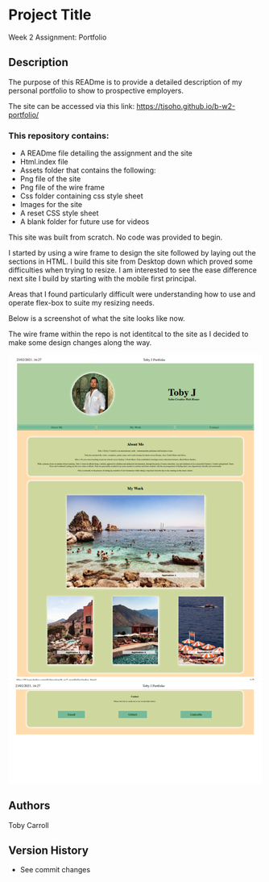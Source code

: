 # Project Title

Week 2 Assignment: Portfolio

## Description
The purpose of this READme is to provide a detailed description of my personal portfolio to show to prospective employers.

The site can be accessed via this link:
https://tjsoho.github.io/b-w2-portfolio/ 

### This repository contains:
* A READme file detailing the assignment and the site
* Html.index file
* Assets folder that contains the following:
* Png file of the site
* Png file of the wire frame
* Css folder containing css style sheet
* Images for the site
* A reset CSS style sheet
* A blank folder for future use for videos

This site was built from scratch. No code was provided to begin.

I started by using a wire frame to design the site followed by laying out the sections in HTML. I build this site from Desktop down which proved some difficulties when trying to resize. I am interested to see the ease difference next site I build by starting with the mobile first principal.

Areas that I found particularly difficult were understanding how to use and operate flex-box to suite my resizing needs.

Below is a screenshot of what the site looks like now.

The wire frame within the repo is not identitcal to the site as I decided to make some design changes along the way.

![Screenshot](./assets/images/Screen%20Shot%202023-02-23%20at%204.27.27%20pm.png) 
![Screenshot](./assets/images/Screen%20Shot%202023-02-23%20at%204.27.35%20pm.png)

## Authors

Toby Carroll


## Version History
    
* See commit changes




